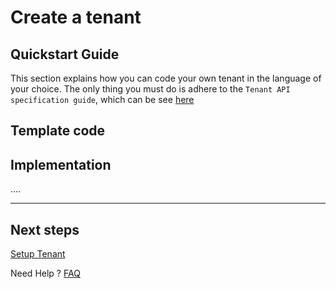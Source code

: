 # Create a tenant

## Quickstart Guide

This section explains how you can code your own tenant in the language of your choice. The only thing you must do is adhere to the `Tenant API specification guide`, which can be see [here](../api/?type=get&path=/v1/docs)

## Template code

## Implementation

....

___

## Next steps 

[Setup Tenant]


Need Help ?
[FAQ]

[//]: # (These are reference links used in markdown file)

[FAQ]: <?path=docs/faq/faq.md>

[Setup Tenant]: <?path=docs/getting-started/setup-tenant/setup-tenant.md>